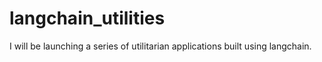 # langchain_utilities
I will be launching a series of utilitarian applications built using langchain.
